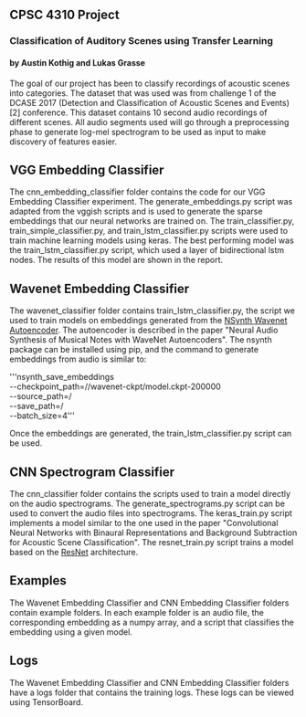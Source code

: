 ## CPSC 4310 Project
### Classification of Auditory Scenes using Transfer Learning
#### by Austin Kothig and Lukas Grasse

The goal of our project has been to classify recordings of acoustic scenes into categories. The dataset that was used was from challenge 1 of the DCASE 2017 (Detection and Classification of Acoustic Scenes and Events)[2] conference.  This dataset contains 10 second audio recordings of different scenes. All audio segments used will go through a preprocessing phase to generate log-mel spectrogram to be used as input to make discovery of features easier.

## VGG Embedding Classifier

The cnn_embedding_classifier folder contains the code for our VGG Embedding Classifier experiment. The generate_embeddings.py script was adapted from the vggish scripts and is used to generate the sparse embeddings that our neural networks are trained on. The train_classifier.py, train_simple_classifier.py, and train_lstm_classifier.py scripts were used to train machine learning models using keras. The best performing model was the train_lstm_classifier.py script, which used a layer of bidirectional lstm nodes. The results of this model are shown in the report.

## Wavenet Embedding Classifier

The wavenet_classifier folder contains train_lstm_classifier.py, the script we used to train models on embeddings generated from the [NSynth Wavenet Autoencoder](https://github.com/tensorflow/magenta/tree/master/magenta/models/nsynth). The autoencoder is described in the paper "Neural Audio Synthesis of Musical Notes with WaveNet Autoencoders". The nsynth package can be installed using pip, and the command to generate embeddings from audio is similar to:

'''nsynth_save_embeddings \
--checkpoint_path=/<path>/wavenet-ckpt/model.ckpt-200000 \
--source_path=/<path> \
--save_path=/<path> \
--batch_size=4'''

Once the embeddings are generated, the train_lstm_classifier.py script can be used.

## CNN Spectrogram Classifier

The cnn_classifier folder contains the scripts used to train a model directly on the audio spectrograms. The generate_spectrograms.py script can be used to convert the audio files into spectrograms. The keras_train.py script implements a model similar to the one used in the paper "Convolutional Neural Networks with Binaural Representations and Background Subtraction for Acoustic Scene Classification". The resnet_train.py script trains a model based on the [ResNet](https://arxiv.org/abs/1512.03385) architecture.

## Examples

The Wavenet Embedding Classifier and CNN Embedding Classifier folders contain example folders. In each example folder is an audio file, the corresponding embedding as a numpy array, and a script that classifies the embedding using a given model.

## Logs

The Wavenet Embedding Classifier and CNN Embedding Classifier folders have a logs folder that contains the training logs. These logs can be viewed using TensorBoard. 